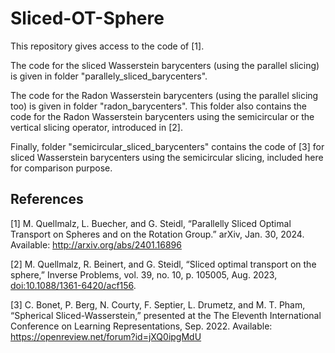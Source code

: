 # Sliced-OT-Sphere

This repository gives access to the code of [1].

The code for the sliced Wasserstein barycenters (using the parallel slicing) is given in folder "parallely_sliced_barycenters".

The code for the Radon Wasserstein barycenters (using the parallel slicing too) is given in folder "radon_barycenters". This folder also contains the code for the Radon Wasserstein barycenters using the semicircular or the vertical slicing operator, introduced in [2].

Finally, folder "semicircular_sliced_barycenters" contains the code of [3] for sliced Wasserstein barycenters using the semicircular slicing, included here for comparison purpose.

## References

[1] M. Quellmalz, L. Buecher, and G. Steidl, “Parallelly Sliced Optimal Transport on Spheres and on the Rotation Group.” arXiv, Jan. 30, 2024. Available: <http://arxiv.org/abs/2401.16896>

[2] M. Quellmalz, R. Beinert, and G. Steidl, “Sliced optimal transport on the sphere,” Inverse Problems, vol. 39, no. 10, p. 105005, Aug. 2023, [doi:10.1088/1361-6420/acf156](https://doi.org/10.1088/1361-6420/acf156).

[3] C. Bonet, P. Berg, N. Courty, F. Septier, L. Drumetz, and M. T. Pham, “Spherical Sliced-Wasserstein,” presented at the The Eleventh International Conference on Learning Representations, Sep. 2022. Available: <https://openreview.net/forum?id=jXQ0ipgMdU>
